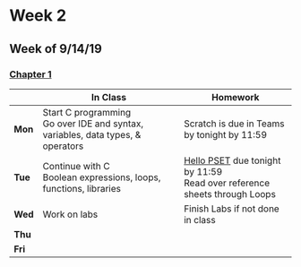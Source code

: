 <meta http-equiv="refresh" content="300"/>

# Week 2

## Week of 9/14/19 

### [Chapter 1](/ap/curriculum/1)

  |       |In Class               |Homework   |
  |-------|---------              |---------  |
  |**Mon**|Start C programming<br>Go over IDE and syntax, variables, data types, & operators |Scratch is due in Teams by tonight by 11:59 |
  |**Tue**|Continue with C<br>Boolean expressions, loops, functions, libraries |[Hello PSET](\ap\psets\hello) due tonight by 11:59<br>Read over reference sheets through Loops |
  |**Wed**|Work on labs |Finish Labs if not done in class |
  |**Thu**| | |
  |**Fri**| | |


<!-- 
**Wed:** Continue with C - Boolean expressions, loops, functions, libraries
    - Read over reference sheets through Loops & watch the [lecture video for chapter 1](https://video.cs50.net/2018/fall/lectures/1?t=15m58s) starting at this link and going through User Input at appx 50 minutes
**Thu:** Make sure to watch the video above, and Get [Fahrenheit](https://docs.cs50.net/2019/ap/problems/fahrenheit/fahrenheit.html) done for Monday
**Fri:**  -->